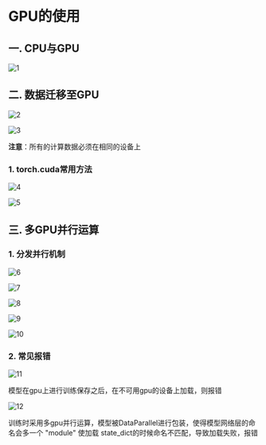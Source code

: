# GPU的使用
## 一. CPU与GPU
![1](docs/待整理/知识库/计算机和硬件/折叠/ai-self-learning-main/从python开始的ai学习/深度学习%20pytorch/27.%20GPU的使用/pcs/1.png "1")
## 二. 数据迁移至GPU
![2](docs/待整理/知识库/计算机和硬件/折叠/ai-self-learning-main/从python开始的ai学习/深度学习%20pytorch/27.%20GPU的使用/pcs/2.png "2")

![3](docs/待整理/知识库/计算机和硬件/折叠/ai-self-learning-main/从python开始的ai学习/深度学习%20pytorch/27.%20GPU的使用/pcs/3.png "3")

**注意**：所有的计算数据必须在相同的设备上

### 1. torch.cuda常用方法
![4](docs/待整理/知识库/计算机和硬件/折叠/ai-self-learning-main/从python开始的ai学习/深度学习%20pytorch/27.%20GPU的使用/pcs/4.png "4")

![5](docs/待整理/知识库/计算机和硬件/折叠/ai-self-learning-main/从python开始的ai学习/深度学习%20pytorch/27.%20GPU的使用/pcs/5.png "5")

## 三. 多GPU并行运算
### 1. 分发并行机制
![6](docs/待整理/知识库/计算机和硬件/折叠/ai-self-learning-main/从python开始的ai学习/深度学习%20pytorch/27.%20GPU的使用/pcs/6.png "6")

![7](docs/待整理/知识库/计算机和硬件/折叠/ai-self-learning-main/从python开始的ai学习/深度学习%20pytorch/27.%20GPU的使用/pcs/7.png "7")

![8](docs/待整理/知识库/计算机和硬件/折叠/ai-self-learning-main/从python开始的ai学习/深度学习%20pytorch/27.%20GPU的使用/pcs/8.png "8")

![9](docs/待整理/知识库/计算机和硬件/折叠/ai-self-learning-main/从python开始的ai学习/深度学习%20pytorch/27.%20GPU的使用/pcs/9.png "9")

![10](docs/待整理/知识库/计算机和硬件/折叠/ai-self-learning-main/从python开始的ai学习/深度学习%20pytorch/27.%20GPU的使用/pcs/10.png "10")

### 2. 常见报错
![11](docs/待整理/知识库/计算机和硬件/折叠/ai-self-learning-main/从python开始的ai学习/深度学习%20pytorch/27.%20GPU的使用/pcs/11.png "11")

模型在gpu上进行训练保存之后，在不可用gpu的设备上加载，则报错

![12](docs/待整理/知识库/计算机和硬件/折叠/ai-self-learning-main/从python开始的ai学习/深度学习%20pytorch/27.%20GPU的使用/pcs/12.png "12")

训练时采用多gpu并行运算，模型被DataParallel进行包装，使得模型网络层的命名会多一个 "module" 使加载 state_dict的时候命名不匹配，导致加载失败，报错